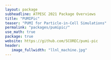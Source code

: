 ```yaml
---
layout: package
subheadline: ATPESC 2021 Package Overviews
title: "PUMIPic"
teaser: "PUMI for Particle-in-Cell Simulations"
permalink: "packages/pumipic/"
use_math: true
package: true
website: https://github.com/SCOREC/pumi-pic
header:
   image_fullwidth: "llnl_machine.jpg"
---
```

